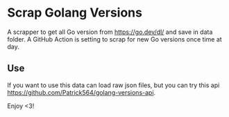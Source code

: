 # Scrap Golang Versions

A scrapper to get all Go version from <https://go.dev/dl/> and save in data folder.
A GitHub Action is setting to scrap for new Go versions once time at day.

## Use

If you want to use this data can load raw json files, but you can try this api <https://github.com/Patrick564/golang-versions-api>.

Enjoy <3!
